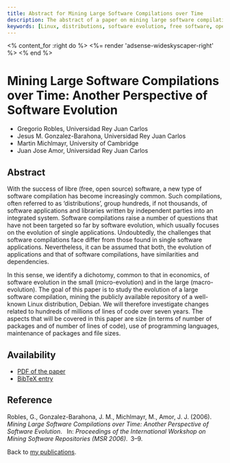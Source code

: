 ```yaml
---
title: Abstract for Mining Large Software Compilations over Time
description: The abstract of a paper on mining large software compilations
keywords: [Linux, distributions, software evolution, free software, open source, FLOSS]
---
```


<% content_for :right do %>
<%= render 'adsense-wideskyscaper-right' %>
<% end %>

<h1>Mining Large Software Compilations over Time: Another Perspective of
Software Evolution</h1>

<ul class = "author">
<li><span class = "author">Gregorio Robles,</span>
    <span class = "affiliation">Universidad Rey Juan Carlos</span></li>
<li><span class = "author">Jesus M. Gonzalez-Barahona,</span>
    <span class = "affiliation">Universidad Rey Juan Carlos</span></li>
<li><span class = "author">Martin Michlmayr,</span>
    <span class = "affiliation">University of Cambridge</span></li>
<li><span class = "author">Juan Jose Amor,</span>
    <span class = "affiliation">Universidad Rey Juan Carlos</span></li>
</ul>

<h2>Abstract</h2>

With the success of libre (free, open source) software, a new type of
software compilation has become increasingly common. Such compilations,
often referred to as &lsquo;distributions&rsquo;, group hundreds, if not
thousands, of software applications and libraries written by independent
parties into an integrated system.  Software compilations raise a number of
questions that have not been targeted so far by software evolution, which
usually focuses on the evolution of single applications.  Undoubtedly, the
challenges that software compilations face differ from those found in
single software applications. Nevertheless, it can be assumed that both,
the evolution of applications and that of software compilations, have
similarities and dependencies.

In this sense, we identify a dichotomy, common to that in economics, of
software evolution in the small (micro-evolution) and in the large
(macro-evolution).  The goal of this paper is to study the evolution of a
large software compilation, mining the publicly available repository of a
well-known Linux distribution, Debian.  We will therefore investigate
changes related to hundreds of millions of lines of code over seven years.
The aspects that will be covered in this paper are size (in terms of number
of packages and of number of lines of code), use of programming languages,
maintenance of packages and file sizes.

<h2>Availability</h2>

<ul>

<li><a href = "../robles_et_al-mining-large-compilations.pdf">PDF of the
paper</a></li>

<li><a href = "../robles_et_al-mining-large-compilations.bib">BibTeX entry</a></li>

</ul>

<h2>Reference</h2>

Robles, G., Gonzalez-Barahona, J. M., Michlmayr, M., Amor, J. J.
(2006).&ensp;<i> Mining Large Software Compilations over Time: Another
Perspective of Software Evolution</i>.&ensp; In: <i>Proceedings of the
International Workshop on Mining Software Repositories (MSR
2006)</i>.&ensp;3&ndash;9.

Back to <a href = "..">my publications</a>.

